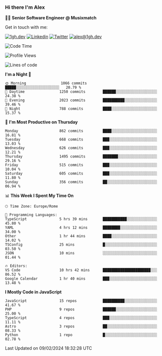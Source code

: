 ### Hi there I'm Alex

👨‍💻 __Senior Software Engineer @ Musixmatch__

Get in touch with me:

[![1gh.dev](https://img.shields.io/static/v1?label=1gh.dev&message=%20&color=red&logo=&style=flat-square&logoColor=white)](https://www.1gh.dev/)
[![Linkedin](https://img.shields.io/static/v1?label=Linkedin&message=%20&color=blue&logo=Linkedin&style=flat-square&logoColor=white)](https://linkedin.com/in/alexghirelli)
[![Twitter](https://img.shields.io/static/v1?label=Twitter&message=%20&color=blue&logo=Twitter&style=flat-square&logoColor=white)](https://twitter.com/alexGhirelli)
[![alex@1gh.dev](https://img.shields.io/static/v1?label=alex@1gh.dev&message=%20&color=red&logo=gmail&style=flat-square&logoColor=white)](mailto:alex@1gh.dev)

<!--START_SECTION:waka-->
![Code Time](http://img.shields.io/badge/Code%20Time-7%2C706%20hrs%2055%20mins-blue)

![Profile Views](http://img.shields.io/badge/Profile%20Views-0-blue)

![Lines of code](https://img.shields.io/badge/From%20Hello%20World%20I%27ve%20Written-25.3%20million%20lines%20of%20code-blue)

**I'm a Night 🦉** 

```text
🌞 Morning                1066 commits        █████░░░░░░░░░░░░░░░░░░░░   20.79 % 
🌆 Daytime                1250 commits        ██████░░░░░░░░░░░░░░░░░░░   24.38 % 
🌃 Evening                2023 commits        ██████████░░░░░░░░░░░░░░░   39.46 % 
🌙 Night                  788 commits         ████░░░░░░░░░░░░░░░░░░░░░   15.37 % 
```
📅 **I'm Most Productive on Thursday** 

```text
Monday                   862 commits         ████░░░░░░░░░░░░░░░░░░░░░   16.81 % 
Tuesday                  668 commits         ███░░░░░░░░░░░░░░░░░░░░░░   13.03 % 
Wednesday                626 commits         ███░░░░░░░░░░░░░░░░░░░░░░   12.21 % 
Thursday                 1495 commits        ███████░░░░░░░░░░░░░░░░░░   29.16 % 
Friday                   515 commits         ███░░░░░░░░░░░░░░░░░░░░░░   10.04 % 
Saturday                 605 commits         ███░░░░░░░░░░░░░░░░░░░░░░   11.80 % 
Sunday                   356 commits         ██░░░░░░░░░░░░░░░░░░░░░░░   06.94 % 
```


📊 **This Week I Spent My Time On** 

```text
🕑︎ Time Zone: Europe/Rome

💬 Programming Languages: 
TypeScript               5 hrs 39 mins       ███████████░░░░░░░░░░░░░░   45.80 % 
YAML                     4 hrs 12 mins       ████████░░░░░░░░░░░░░░░░░   34.00 % 
Other                    1 hr 44 mins        ████░░░░░░░░░░░░░░░░░░░░░   14.02 % 
TSConfig                 25 mins             █░░░░░░░░░░░░░░░░░░░░░░░░   03.50 % 
JSON                     10 mins             ░░░░░░░░░░░░░░░░░░░░░░░░░   01.44 % 

🔥 Editors: 
VS Code                  10 hrs 42 mins      ██████████████████████░░░   86.52 % 
Google Calendar          1 hr 40 mins        ███░░░░░░░░░░░░░░░░░░░░░░   13.48 % 
```

**I Mostly Code in JavaScript** 

```text
JavaScript               15 repos            ██████████░░░░░░░░░░░░░░░   41.67 % 
PHP                      9 repos             ██████░░░░░░░░░░░░░░░░░░░   25.00 % 
TypeScript               4 repos             ███░░░░░░░░░░░░░░░░░░░░░░   11.11 % 
Astro                    3 repos             ██░░░░░░░░░░░░░░░░░░░░░░░   08.33 % 
Python                   1 repo              █░░░░░░░░░░░░░░░░░░░░░░░░   02.78 % 
```




 Last Updated on 09/02/2024 18:32:28 UTC
<!--END_SECTION:waka-->
